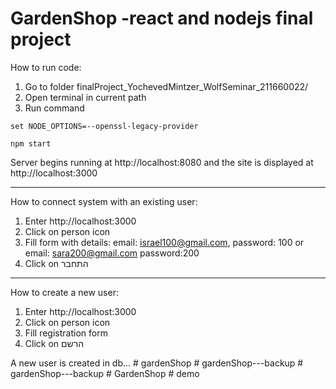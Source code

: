 # GardenShop -react and nodejs final project


How to run code:
1. Go to folder finalProject_YochevedMintzer_WolfSeminar_211660022/
2. Open terminal in current path
3. Run command

```
set NODE_OPTIONS=--openssl-legacy-provider

npm start

```
Server begins running at http://localhost:8080 and 
the site is displayed at http://localhost:3000

---
How to connect system with an existing user:
1. Enter http://localhost:3000
2. Click on person icon 
3. Fill form with details: email: israel100@gmail.com, password: 100 or email: sara200@gmail.com password:200
4. Click on התחבר
---
How to create a new user:
1. Enter http://localhost:3000
2. Click on person icon 
3. Fill registration form
4. Click on הרשם

A new user is created in db...
#   g a r d e n S h o p  
 #   g a r d e n S h o p - - - b a c k u p  
 #   g a r d e n S h o p - - - b a c k u p  
 #   G a r d e n S h o p  
 #   d e m o  
 